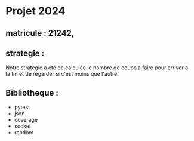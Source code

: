 # Projet 2024
## matricule : 21242, 
## strategie :
Notre strategie a été de calculée le nombre de coups a faire pour arriver a la fin et de regarder si c'est moins que l'autre.
## Bibliotheque :
+ pytest
+ json
+ coverage
+ socket
+ random
